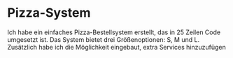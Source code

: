 # Pizza-System
Ich habe ein einfaches Pizza-Bestellsystem erstellt, das in 25 Zeilen Code umgesetzt ist. Das System bietet drei Größenoptionen: S, M und L. Zusätzlich habe ich die Möglichkeit eingebaut, extra Services hinzuzufügen
